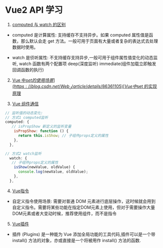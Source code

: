 <!--
 * @Author: TerryMin
 * @Date: 2022-09-15 09:28:35
 * @LastEditors: TerryMin
 * @LastEditTime: 2023-02-17 13:37:20
 * @Description: file not
-->

# Vue2 API 学习

1. [computed 与 watch 的区别](https://www.jianshu.com/p/5f83e06ae32f)

- computed 是计算属性: 支持缓存不支持异步。如果 computed 属性值是函数，那么默认会走 get 方法。一般可用于页面有大量或者复杂的表达式去处理数据时使用。

- watch 是侦听属性: 不支持缓存支持异步,一般可用于组件属性值变化的动态监听, watch 函数有两个配置项 deep(深度监听) immediate(组件加载立即触发回调函数的执行)

2. [Vue 中$set 的使用场景](https://blog.csdn.net/Web_J/article/details/86361105)
   [Vue 中$set 的实现原理](https://juejin.cn/post/7015214879330172964)

3. [Vue 组件通信](https://juejin.cn/post/6844903845642911752)

```js
// 监听值的动态变化:
// 方式1 computed监听
computed: {
   // isPropShow 新定义的监听变量
    isPropShow: function () {
      return this.isShow; // 子组件props定义的属性
    },
  },

// 方式2 watch监听
  watch: {
   // 子组件props定义的属性
    isShow(newValue, oldValue) {
      console.log(newValue, oldValue);
    },
  },

```

4. [Vue指令](https://blog.csdn.net/m0_46846526/article/details/118911913)
- 自定义指令使用场景: 需要对普通 DOM 元素进行底层操作，这时候就会用到自定义指令。需要将某些功能在指定DOM元素上使用，但对于需要操作大量DOM元素或者大变动时候，推荐使用组件，而不是指令

5. [Vue插件](https://juejin.cn/post/6844903946343940104)
- 插件 (Plugins) 是一种能为 Vue 添加全局功能的工具代码,插件可以是一个带 install() 方法的对象，亦或直接是一个将被用作 install() 方法的函数.

